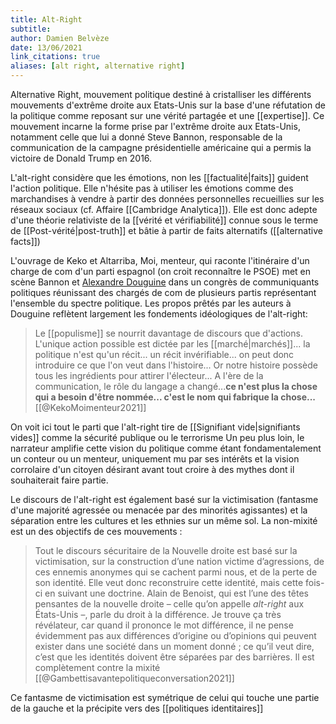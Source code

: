 ```yaml
---
title: Alt-Right
subtitle:
author: Damien Belvèze
date: 13/06/2021
link_citations: true
aliases: [alt right, alternative right]
---
```


Alternative Right, mouvement politique destiné à cristalliser les différents mouvements d'extrême droite aux Etats-Unis sur la base d'une réfutation de la politique comme reposant sur une vérité partagée et une [[expertise]]. 
Ce mouvement incarne la forme prise par l'extrême droite aux Etats-Unis, notamment celle que lui a donné Steve Bannon, responsable de la communication de la campagne présidentielle américaine qui a permis la victoire de Donald Trump en 2016. 

L'alt-right considère que les émotions, non les [[factualité|faits]] guident l'action politique. Elle n'hésite pas à utiliser les émotions comme des marchandises à vendre à partir des données personnelles recueillies sur les réseaux sociaux (cf. Affaire [[Cambridge Analytica]]). Elle est donc adepte d'une théorie relativiste de la [[vérité et vérifiabilité]] connue sous le terme de [[Post-vérité|post-truth]] et bâtie à partir de faits alternatifs ([[alternative facts]])

L'ouvrage de Keko et Altarriba, Moi, menteur, qui raconte l'itinéraire d'un charge de com d'un parti espagnol (on croit reconnaître le PSOE) met en scène Bannon et [Alexandre Douguine](https://fr.wikipedia.org/wiki/Alexandre_Douguine) dans un congrès de communiquants politiques réunissant des chargés de com de plusieurs partis représentant l'ensemble du spectre politique. Les propos prêtés par les auteurs à Douguine reflètent largement les fondements idéologiques de l'alt-right: 

> Le [[populisme]] se nourrit davantage de discours que d'actions. L'unique action possible est dictée par les [[marché|marchés]]... la politique n'est qu'un récit... un récit invérifiable... on peut donc introduire ce que l'on veut dans l'histoire... Or notre histoire possède tous les ingrédients pour attirer l'électeur... A l'ère de la communication, le rôle du langage a changé...**ce n'est plus la chose qui a besoin d'être nommée... c'est le nom qui fabrique la chose...** [[@KekoMoimenteur2021]]

On voit ici tout le parti que l'alt-right tire de [[Signifiant vide|signifiants vides]] comme la sécurité publique ou le terrorisme
Un peu plus loin, le narrateur amplifie cette vision du politique comme étant fondamentalement un conteur ou un menteur, uniquement mu par ses intérêts et la vision corrolaire d'un citoyen désirant avant tout croire à des mythes dont il souhaiterait faire partie. 

Le discours de l'alt-right est également basé sur la victimisation (fantasme d'une majorité agressée ou menacée par des minorités agissantes) et la séparation entre les cultures et les ethnies sur un même sol. La non-mixité est un des objectifs de ces mouvements : 

>Tout le discours sécuritaire de la Nouvelle droite est basé sur la victimisation, sur la construction d’une nation victime d’agressions, de ces ennemis anonymes qui se cachent parmi nous, et de la perte de son identité. Elle veut donc reconstruire cette identité, mais cette fois-ci en suivant une doctrine. Alain de Benoist, qui est l’une des têtes pensantes de la nouvelle droite – celle qu’on appelle _alt-right_ aux États-Unis –, parle du droit à la différence. Je trouve ça très révélateur, car quand il prononce le mot différence, il ne pense évidemment pas aux différences d’origine ou d’opinions qui peuvent exister dans une société dans un moment donné ; ce qu’il veut dire, c’est que les identités doivent être séparées par des barrières. Il est complètement contre la mixité [[@Gambettisavantepolitiqueconversation2021]]

Ce fantasme de victimisation est symétrique de celui qui touche une partie de la gauche et la précipite vers des [[politiques identitaires]]